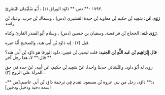 ١٧٩٣ -** دس:** دَاوُد الوراق (١) ، أَبُو سُلَيْمان البَصْرِيّ.

**رَوَى عَن:** سَعِيد بْن حكيم بْن معاوية بْن حيدة القشيري (دس) ، وسماك بْن حرب، وعباد بْن راشد.

**رَوَى عَنه:** الحجاج بْن فرافصة، وسفيان بن حسين (دس) ، وسلام أَبُو المنذر القارئ وكناه.

قيل (٢) : إنه دَاوُد بْن أَبي هند، والصحيح أَنَّهُ غيره.

**قال إِبْرَاهِيم بْن عَبد اللَّهِ بْن الجنيد:** قلت ليحيى بْن مَعِين: داود الورقا هو دَاوُد بْن أَبي هند؟** قال:** لا، هذا رجل آخر.

روى له أَبُو داود، والنَّسَائي حديثا واحدا، عَنْ سَعِيد بْن حكيم، عَن أبيه، عَنْ جده في حق المرأة على الروج (٣) .

-** د:** دَاوُد، رجل من بني عروة بْن مسعود. تقدم فِي ترجمة دَاوُد بْن أَبي عاصم.[من اسمه دحية ودخيل ودخين]